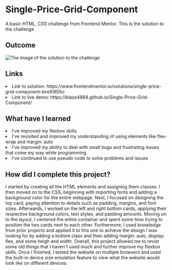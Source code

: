 # Single-Price-Grid-Component
A basic HTML, CSS challenge from Frontend Mentor. This is the solution to the challenge

<h2> Outcome </h2>

<img src="https://i.imgur.com/6AKB4eQ.png" alt="The image of the solution to the challenge">

<h2> Links </h2>

<li> Link to solution: https://www.frontendmentor.io/solutions/single-price-grid-component-kireXl9Dhc </li>
<li> Link to live demo: https://blaze4884.github.io/Single-Price-Grid-Component/ </li>

<h2> What have I learned </h2>

<li> I've improved my flexbox skills </li>
<li> I've revisited and improved my understanding of using elements like flex-wrap and margin: auto </li>
<li> I've improved my ability to deal with small bugs and frustrating issues that come my way while programming </li>
<li> I've continued to use pseudo code to solve problems and issues </li>

<h2> How did I complete this project? </h2>

<p> I started by creating all the HTML elements and assigning them classes. I then moved on to the CSS, beginning with importing fonts and adding a background color for the entire webpage. Next, I focused on designing the top card, paying attention to details such as padding, margins, and font sizes. Afterwards, I worked on the left and right bottom cards, applying their respective background colors, text styles, and padding amounts. Moving on to the layout, I centered the entire container and spent some time trying to position the two cards next to each other.  Furthermore, I used knowledge from prior projects and applied it to this one to achieve the design I was looking for by adding a bottom class and then adding margin: auto, display: flex, and some heigh and width. Overall, this project allowed me to revist some old things that I haven't used much and further improve my flexbox skills. Once I finished, I tested the website on multiple browsers and used the built-in device size emulation feature to view what the website would look like on different devices. </p>
